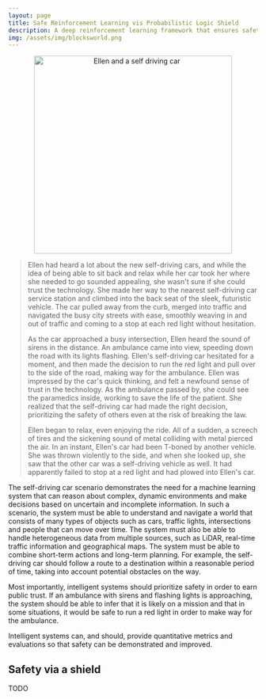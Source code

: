 ```yaml
---
layout: page
title: Safe Reinforcement Learning vis Probabilistic Logic Shield 
description: A deep reinforcement learning framework that ensures safety of the learning agent by applying logical constraints on the neural policy.
img: /assets/img/blocksworld.png
---
```



<center>
<img src="{{ site.baseurl }}/assets/img/ellenselfdrivingcar.png" alt="Ellen and a self driving car" width="400">
</center>


>Ellen had heard a lot about the new self-driving cars, and while the idea of being 
able to sit back and relax while her car took her where she needed to go sounded 
appealing, she wasn't sure if she could trust the technology. She made her way to 
the nearest self-driving car service station and climbed into the back seat of the 
sleek, futuristic vehicle. The car pulled away from the curb, merged into 
traffic and navigated the busy city streets with ease, smoothly weaving in and out of traffic and coming to a stop at each red 
light without hesitation.
> 
>As the car approached a busy intersection, Ellen heard the sound of sirens 
in the distance. An ambulance came into view, speeding down the road with its lights 
flashing. Ellen's self-driving car hesitated for a moment, and then made the decision 
to run the red light and pull over to the side of the road, making way for the 
ambulance. Ellen was impressed by the car's quick thinking, and felt a newfound 
sense of trust in the technology. As the ambulance passed by, she could see the 
paramedics inside, working to save the life of the patient. She realized that the 
self-driving car had made the right decision, prioritizing the safety of others even
at the risk of breaking the law.
> 
>Ellen began to relax, even enjoying the ride. All of a sudden, a screech of tires and
the sickening sound of metal colliding with metal pierced the air. In an instant, 
Ellen's car had been T-boned by another vehicle. She was thrown violently to the 
side, and when she looked up, she saw that the other car was a self-driving vehicle 
as well. It had apparently failed to stop at a red light and had plowed into Ellen's 
car.


The self-driving car scenario demonstrates the need for a machine learning system 
that can reason about complex, dynamic environments and make decisions based on 
uncertain and incomplete information. 
In such a scenario, the system must be able to understand and navigate a world 
that consists of many types of objects such as cars,
traffic lights, intersections and people that can move over time. 
The system must also be able to handle heterogeneous data from multiple sources, 
such as LiDAR, real-time traffic information and geographical maps. 
The system must be able to combine short-term actions and long-term planning. 
For example, the self-driving car 
should follow a route to a destination within a reasonable period of time, taking 
into account potential obstacles on the way.

Most importantly, intelligent systems should prioritize safety in order 
to earn public trust. If an ambulance with sirens and flashing lights is approaching,
the system should be able to infer that it is likely on a mission and
that in some situations, it would be safe to run a red light in order
to make way for the ambulance. 

Intelligent systems can, and should, provide quantitative 
metrics and evaluations so that safety can be demonstrated and improved.

## Safety via a shield

TODO

